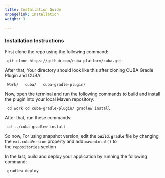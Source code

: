 ```yaml
---
title: Installation Guide
onpagelink: installation
weight: 3

---
```


### **Installation Instructions**

First clone the repo using the following command:

     git clone https://github.com/cuba-platform/cuba.git

After that, Your directory should look like this after cloning CUBA Gradle Plugin and CUBA:

     Work/   cuba/   cuba-gradle-plugin/   

Now, open the terminal and run the following commands to build and install the plugin into your local Maven repository:

     cd work cd cuba-gradle-plugin/ gradlew install

After that, run these commands:

     cd ../cuba gradlew install

So now, For using snapshot version, edit the **`build.gradle`** file by changing the `ext.cubaVersion` property and add `mavenLocal()` to the `repositories` section

In the last, build and deploy your application by running the following command:

     gradlew deploy

